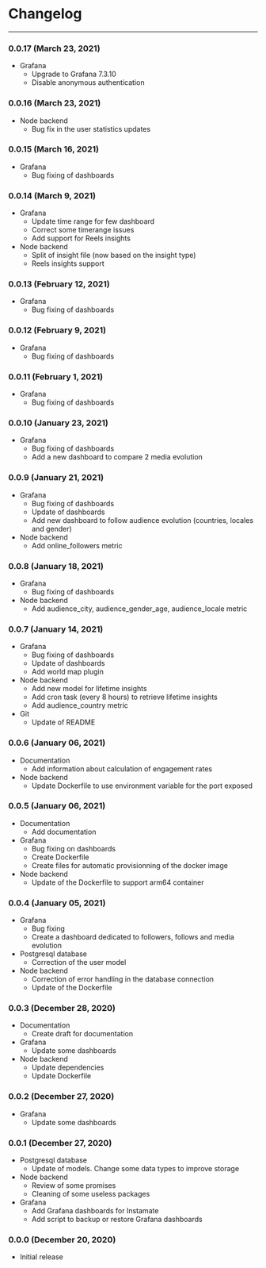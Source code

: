 # Changelog
---------

### 0.0.17 (March 23, 2021)
- Grafana
  - Upgrade to Grafana 7.3.10
  - Disable anonymous authentication

### 0.0.16 (March 23, 2021)
- Node backend
  - Bug fix in the user statistics updates

### 0.0.15 (March 16, 2021)
- Grafana
  - Bug fixing of dashboards

### 0.0.14 (March 9, 2021)
- Grafana
  - Update time range for few dashboard
  - Correct some timerange issues
  - Add support for Reels insights
- Node backend
  - Split of insight file (now based on the insight type)
  - Reels insights support

### 0.0.13 (February 12, 2021)
- Grafana
  - Bug fixing of dashboards

### 0.0.12 (February 9, 2021)
- Grafana
  - Bug fixing of dashboards

### 0.0.11 (February 1, 2021)
- Grafana
  - Bug fixing of dashboards

### 0.0.10 (January 23, 2021)
- Grafana
  - Bug fixing of dashboards
  - Add a new dashboard to compare 2 media evolution

### 0.0.9 (January 21, 2021)
- Grafana
  - Bug fixing of dashboards
  - Update of dashboards
  - Add new dashboard to follow audience evolution (countries, locales and gender)
- Node backend
  - Add online_followers metric

### 0.0.8 (January 18, 2021)
- Grafana
  - Bug fixing of dashboards
- Node backend
  - Add audience_city, audience_gender_age, audience_locale metric

### 0.0.7 (January 14, 2021)
- Grafana
  - Bug fixing of dashboards
  - Update of dashboards
  - Add world map plugin
- Node backend
  - Add new model for lifetime insights
  - Add cron task (every 8 hours) to retrieve lifetime insights
  - Add audience_country metric
- Git
  - Update of README

### 0.0.6 (January 06, 2021)
- Documentation
  - Add information about calculation of engagement rates
- Node backend
  - Update Dockerfile to use environment variable for the port exposed

### 0.0.5 (January 06, 2021)
- Documentation
  - Add documentation
- Grafana
  - Bug fixing on dashboards
  - Create Dockerfile
  - Create files for automatic provisionning of the docker image
- Node backend
  - Update of the Dockerfile to support arm64 container

### 0.0.4 (January 05, 2021)
- Grafana
  - Bug fixing
  - Create a dashboard dedicated to followers, follows and media evolution
- Postgresql database
  - Correction of the user model
- Node backend
  - Correction of error handling in the database connection
  - Update of the Dockerfile

### 0.0.3 (December 28, 2020)
- Documentation
  - Create draft for documentation
- Grafana
  - Update some dashboards
- Node backend
  - Update dependencies
  - Update Dockerfile

### 0.0.2 (December 27, 2020)
- Grafana
  - Update some dashboards

### 0.0.1 (December 27, 2020)
- Postgresql database
  - Update of models. Change some data types to improve storage
- Node backend
  - Review of some promises
  - Cleaning of some useless packages
- Grafana
  - Add Grafana dashboards for Instamate
  - Add script to backup or restore Grafana dashboards

### 0.0.0 (December 20, 2020)
- Initial release
